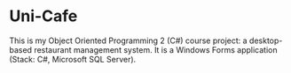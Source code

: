 # Uni-Cafe
This is my Object Oriented Programming 2 (C#) course project: a desktop-based restaurant management system. It is a Windows Forms application (Stack: C#, Microsoft SQL Server).

